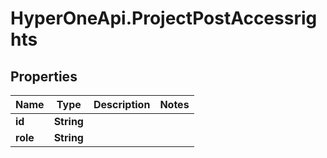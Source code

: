# HyperOneApi.ProjectPostAccessrights

## Properties

Name | Type | Description | Notes
------------ | ------------- | ------------- | -------------
**id** | **String** |  | 
**role** | **String** |  | 


